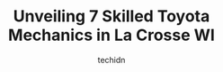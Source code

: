 ---
layout: ampstory
image: https://images.unsplash.com/photo-1504215680853-026ed2a45def?ixlib=rb-4.0.3&ixid=MnwxMjA3fDB8MHxwaG90by1wYWdlfHx8fGVufDB8fHx8&auto=format&fit=crop&w=640&h=853&q=80
author: techidn
featured: false
description: Trust your vehicles maintenance and repairs to the 7 best Toyota Mechanic in La Crosse WI, USA. With their extensive experience, cutting-edge technology, and commitment to customer satisfac
title: Unveiling 7 Skilled Toyota Mechanics in La Crosse WI
cover:
   title: Unveiling 7 Skilled Toyota Mechanics in La Crosse WI
   subtitle: Rickpate
   background: https://images.unsplash.com/photo-1504215680853-026ed2a45def?ixlib=rb-4.0.3&ixid=MnwxMjA3fDB8MHxwaG90by1wYWdlfHx8fGVufDB8fHx8&auto=format&fit=crop&w=640&h=853&q=80

pages: 
 - layout: thirds
   top: <h1>#1 Matts Auto Repair</h1>
   bottom: "<p>Excellent customer service. Talked to lady there and she explained how they were not able to fix my vehicle for 3 weeks due to the workload they had.  Instead of letting </p>"
   background: https://www.knot35.com/toplist/wp-content/uploads/2023/06/best-toyota-mechanic-1-in-la-crosse-wi-1685840254.jpeg
   backgroundblur: true
 - layout: thirds
   top: <h1>#2 Ardens Used Car Sales & Service</h1>
   bottom: "<p>803 Jackson St, La Crosse, WI 54601, United States</p>"
   background: https://www.knot35.com/toplist/wp-content/uploads/2023/06/best-toyota-mechanic-2-in-la-crosse-wi-1685840254.jpeg
   cta:
      link: https://www.knot35.com/toplist/unveiling-7-skilled-toyota-mechanics-in-la-crosse-wi/
      text: Unveiling 7 Skilled Toyota Mechanics in La Crosse WI
 - layout: thirds
   top: <h1>#3 Bions Full Service Auto Care</h1>
   bottom: "<p>1823 Jackson St, La Crosse, WI 54601, United States</p>"
   background: https://www.knot35.com/toplist/wp-content/uploads/2023/06/best-toyota-mechanic-3-in-la-crosse-wi-1685840254.jpeg
   cta:
      link: https://www.knot35.com/toplist/unveiling-7-skilled-toyota-mechanics-in-la-crosse-wi/
      text: Unveiling 7 Skilled Toyota Mechanics in La Crosse WI
 - layout: thirds
   top: <h1>#4 The Neighborhood Wrench Sales and Service LLC</h1>
   bottom: "<p>2042 George St, La Crosse, WI 54603, United States</p>"
   background: https://images.unsplash.com/photo-1496096265110-f83ad7f96608?ixlib=rb-4.0.3&ixid=MnwxMjA3fDB8MHxwaG90by1wYWdlfHx8fGVufDB8fHx8&auto=format&fit=crop&w=640&h=853&q=80
   cta:
      link: https://www.knot35.com/toplist/unveiling-7-skilled-toyota-mechanics-in-la-crosse-wi/
      text: Unveiling 7 Skilled Toyota Mechanics in La Crosse WI
 - layout: thirds
   top: <h1>#5 Toyota of La Crosse Service</h1>
   bottom: "<p>800 3rd St S, La Crosse, WI 54601, United States</p>"
   background: https://images.unsplash.com/photo-1564951434112-64d74cc2a2d7?ixlib=rb-4.0.3&ixid=MnwxMjA3fDB8MHxwaG90by1wYWdlfHx8fGVufDB8fHx8&auto=format&fit=crop&w=640&h=853&q=80
   cta:
      link: https://www.knot35.com/toplist/unveiling-7-skilled-toyota-mechanics-in-la-crosse-wi/
      text: Unveiling 7 Skilled Toyota Mechanics in La Crosse WI
 - layout: thirds
   top: <h1>#6 T Cs Auto Center</h1>
   bottom: "<p>1532 Rose St, La Crosse, WI 54603, United States</p>"
   background: https://images.unsplash.com/photo-1552083974-186346191183?ixlib=rb-4.0.3&ixid=MnwxMjA3fDB8MHxwaG90by1wYWdlfHx8fGVufDB8fHx8&auto=format&fit=crop&w=640&h=853&q=80
   cta:
      link: https://www.knot35.com/toplist/unveiling-7-skilled-toyota-mechanics-in-la-crosse-wi/
      text: Unveiling 7 Skilled Toyota Mechanics in La Crosse WI
 - layout: thirds
   top: <h1>#7 Schaller Jacobson Auto Repair</h1>
   bottom: "<p>4131 Mormon Coulee Ct, La Crosse, WI 54601, United States</p>"
   background: https://images.unsplash.com/photo-1489694553447-4c9339da310d?ixlib=rb-4.0.3&ixid=MnwxMjA3fDB8MHxwaG90by1wYWdlfHx8fGVufDB8fHx8&auto=format&fit=crop&w=640&h=853&q=80
   cta:
      link: https://www.knot35.com/toplist/unveiling-7-skilled-toyota-mechanics-in-la-crosse-wi/
      text: Unveiling 7 Skilled Toyota Mechanics in La Crosse WI
 - layout: thirds
   middle: Continue reading...
   background: https://images.unsplash.com/photo-1618556658017-fd9c732d1360?ixlib=rb-4.0.3&ixid=MnwxMjA3fDB8MHxwaG90by1wYWdlfHx8fGVufDB8fHx8&auto=format&fit=crop&w=640&h=853&q=80
   cta:
      link: https://www.knot35.com/toplist/unveiling-7-skilled-toyota-mechanics-in-la-crosse-wi/
      text: Unveiling 7 Skilled Toyota Mechanics in La Crosse WI
      
---